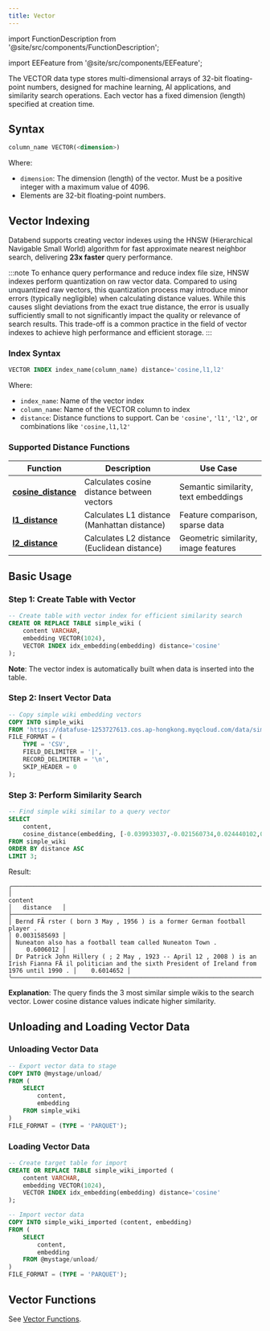 ```yaml
---
title: Vector
---
```


import FunctionDescription from '@site/src/components/FunctionDescription';

<FunctionDescription description="Introduced or updated: v1.2.777"/>

import EEFeature from '@site/src/components/EEFeature';

<EEFeature featureName='VECTOR INDEX'/>


The VECTOR data type stores multi-dimensional arrays of 32-bit floating-point numbers, designed for machine learning, AI applications, and similarity search operations. Each vector has a fixed dimension (length) specified at creation time.

## Syntax

```sql
column_name VECTOR(<dimension>)
```

Where:
- `dimension`: The dimension (length) of the vector. Must be a positive integer with a maximum value of 4096.
- Elements are 32-bit floating-point numbers.

## Vector Indexing

Databend supports creating vector indexes using the HNSW (Hierarchical Navigable Small World) algorithm for fast approximate nearest neighbor search, delivering **23x faster** query performance.

:::note
To enhance query performance and reduce index file size, HNSW indexes perform quantization on raw vector data. Compared to using unquantized raw vectors, this quantization process may introduce minor errors (typically negligible) when calculating distance values. While this causes slight deviations from the exact true distance, the error is usually sufficiently small to not significantly impact the quality or relevance of search results. This trade-off is a common practice in the field of vector indexes to achieve high performance and efficient storage.
:::

### Index Syntax

```sql
VECTOR INDEX index_name(column_name) distance='cosine,l1,l2'
```

Where:
- `index_name`: Name of the vector index
- `column_name`: Name of the VECTOR column to index
- `distance`: Distance functions to support. Can be `'cosine'`, `'l1'`, `'l2'`, or combinations like `'cosine,l1,l2'`


### Supported Distance Functions

| Function | Description | Use Case |
|----------|-------------|----------|
| **[cosine_distance](/sql/sql-functions/vector-functions/vector-cosine-distance)** | Calculates cosine distance between vectors | Semantic similarity, text embeddings |
| **[l1_distance](/sql/sql-functions/vector-functions/vector-l1-distance)** | Calculates L1 distance (Manhattan distance) | Feature comparison, sparse data |
| **[l2_distance](/sql/sql-functions/vector-functions/vector-l2-distance)** | Calculates L2 distance (Euclidean distance) | Geometric similarity, image features |

## Basic Usage

### Step 1: Create Table with Vector

```sql
-- Create table with vector index for efficient similarity search
CREATE OR REPLACE TABLE simple_wiki (
    content VARCHAR,
    embedding VECTOR(1024),
    VECTOR INDEX idx_embedding(embedding) distance='cosine'
);
```

**Note**: The vector index is automatically built when data is inserted into the table.

### Step 2: Insert Vector Data

```sql
-- Copy simple wiki embedding vectors
COPY INTO simple_wiki
FROM 'https://datafuse-1253727613.cos.ap-hongkong.myqcloud.com/data/simple_wiki.csv'
FILE_FORMAT = (
    TYPE = 'CSV',
    FIELD_DELIMITER = '|',
    RECORD_DELIMITER = '\n',
    SKIP_HEADER = 0
);
```

### Step 3: Perform Similarity Search

```sql
-- Find simple wiki similar to a query vector
SELECT 
    content,
    cosine_distance(embedding, [-0.039933037,-0.021560734,0.024440102,0.002521759,-0.010272103,-0.0014329843,0.0027769457,0.007870142,-0.046696488,0.008686037,-0.01836951,-0.060036782,0.028973266,0.019946467,-0.0018736516,-0.034127645,-0.029007245,-0.038226556,-0.049822643,-0.022114972,0.044502974,-0.024243174,-0.0054523097,-0.0049053733,0.037541658,0.005481121,0.0020597691,0.019144949,0.037816584,0.060224015,0.02804823,-0.057770427,0.012200337,-0.0456118,-0.0158223,0.010360265,0.006539595,-0.052356012,0.008947708,-0.0233614,0.034112025,-0.006252221,-0.015725758,-0.044914573,-0.023845563,0.00955626,-0.031100346,-0.009765235,-0.029881598,-0.03866581,0.029224394,-0.014723449,-0.008826784,-0.026858984,0.05309897,-0.01766305,0.04784403,-0.02885405,-0.017036816,0.011578803,0.026849564,-0.021650068,0.02662856,0.015286329,0.03861724,0.024659181,-0.010742011,0.026483327,0.02818955,-0.00084676413,0.02860798,-0.030394774,0.017738463,-0.039278828,0.031396013,-0.012227515,-0.015788797,0.039025042,-0.04956346,0.032142702,0.0053956425,-0.009891509,0.024410622,-0.010725118,0.04047523,-0.014926191,0.033690933,0.060940236,0.027889939,-0.020630544,-0.00084394595,-0.004017284,-0.0124509,0.028217629,0.024844026,-0.010981587,0.019735651,0.036471285,-0.010195774,0.016049545,0.023868993,0.02659397,-0.056206383,0.058364574,-0.014834511,0.0030844177,-0.0063245185,-0.02207232,0.006551744,-0.052488152,-0.017905239,-0.015412277,0.022892827,0.016487084,-0.029899051,-0.012708291,-0.035586096,0.02596589,0.0029379118,0.038380604,-0.007877647,0.03518495,-0.002010242,0.010625737,-0.005567636,0.034396384,-0.0014768809,0.031846795,-0.052709747,-0.010257822,0.0061065704,-0.010274223,-0.011405558,-0.016665878,-0.004968878,0.07772871,0.011310182,0.0219365,-0.033417672,-0.04040535,0.052248668,0.014371049,0.041794937,-0.0033441822,-0.019891461,-0.0053792787,0.0023917176,0.0025531051,-0.05433755,0.014126035,-0.012321753,-0.005712273,0.05721316,0.0020843758,0.013004933,-0.019866217,-0.004618878,0.008496106,0.004900125,0.0006457499,-0.041960247,-0.0075987596,0.010396549,0.032008134,-0.002487335,0.015960924,0.08054704,-0.015961738,-0.015006569,0.0034933898,-0.0012687037,0.04909167,-0.018214887,0.04728702,0.017690593,-0.013703448,0.041250657,0.00080612017,0.015576544,0.025256036,-0.026594903,-0.040572796,0.013373454,0.06724198,0.023664603,0.0113675045,0.014927227,-0.012118405,-0.056916624,-0.024240792,0.0033584728,-0.025588699,0.008981375,-0.0014575748,-0.015312046,-0.011540035,0.0064686704,0.015048653,-0.008708635,-0.014301029,-0.0024832096,0.023337826,0.0070429966,0.013144369,0.02041083,0.006277923,0.03897181,0.053174395,-0.016995518,-0.0004172065,0.0076942863,-0.003356909,0.007097678,-0.027790003,-0.003991756,-0.045612056,-0.045199793,0.042348653,-0.02947529,0.01554058,-0.016467432,-0.0026772153,0.0019185699,-0.023279784,-0.008291998,0.011236731,-0.03558683,0.06794362,0.026192881,-0.019645019,-0.039347414,-0.013998269,-0.01699295,0.07261961,-0.020888437,-0.048694804,0.02853197,0.030358918,0.031464137,0.017864136,-0.012815341,-0.017518146,0.023409694,0.02714983,0.012034626,0.023927186,-0.010070786,-0.059033453,0.014911582,0.005095107,-0.03787305,0.01246049,0.017725075,-0.021064913,-0.058367312,-0.003428461,0.020181729,0.012336753,-0.031503335,-0.004799914,-0.05646105,-0.01984429,0.058336996,0.0021011438,-0.008577994,0.01385879,0.024231413,0.029866416,-0.0068756547,-0.04194058,-0.01213994,0.0054214345,0.006465198,-0.010105255,-0.030127116,0.0013121354,0.011868225,0.0066204313,0.042110376,0.023357615,-0.01036481,0.008366333,-0.07369769,0.052336935,-0.005812693,0.03108532,0.02044665,-0.0054136915,-0.027532678,-0.02634361,0.0131402025,-0.011917434,-0.032253496,-0.024929227,0.068166055,-0.0055996566,-0.0024826033,-0.028492251,-0.016555956,-0.007588926,-0.016382232,-0.030875143,0.007845721,0.019659696,-0.009922441,-0.012108754,-0.034166787,-0.037560873,0.075659946,0.016890664,-0.06802754,0.01123077,0.042838987,-0.025188228,-0.027680581,0.044700317,0.0453996,0.04640234,0.01726848,-0.020473402,-0.010681011,-0.0031328944,0.003095883,0.020775313,-0.053987157,0.013772471,-0.07178051,-0.013557999,0.013618166,0.020771785,-0.08447924,-0.03225293,-0.030190913,0.024338268,-0.011804759,-0.061444994,-0.016974993,-0.008051971,0.03636079,-0.02141964,-0.024815733,-0.020394482,0.04416552,0.030860247,-0.041991297,-0.02579322,-0.03452515,0.018474394,0.008934209,-0.028817058,0.028967876,0.038335036,0.03724225,-0.01925004,0.0064753983,0.05628201,0.033970427,0.049811717,0.009217419,0.01841436,0.071094945,0.042066,-0.01651293,-0.03706452,-0.022843873,-0.003728514,-0.020151021,0.014640702,0.021030718,-0.08772823,-0.013650267,0.0051809773,0.009917115,0.011039957,-0.014342247,-0.025776912,0.054495063,0.036790144,0.022757804,-0.026672449,0.054716066,0.02900926,0.0059405244,0.030001359,0.008519217,0.0015233222,0.023925865,-0.0154374195,0.010654856,-0.017145056,0.011398358,-0.013738738,-0.029031495,-0.005606388,0.003882481,-0.027220976,0.044363245,0.013492364,0.032712296,0.017945819,0.015551315,0.0019034904,-0.00018370914,0.013732345,-0.035307534,0.035718374,0.0045968452,0.004034745,-0.03336048,-0.055343043,-0.019631283,0.004699886,0.013996215,0.029814066,-0.000154678,-0.027949505,-0.030347785,-0.028985916,-0.024995457,-0.017796125,-0.018648788,-0.004302015,0.017083483,0.031144693,0.041394103,-0.069151685,0.039736934,-0.009535066,0.04143036,0.04953277,0.0145748975,-0.007152605,-0.017511394,-0.04840339,0.027094962,0.026918083,0.057830565,-0.007880084,0.015743539,-0.0036878956,-0.0567741,-0.022091798,-0.010698142,-0.02245472,-0.01757799,0.037471205,-0.052648116,0.049900196,0.053788442,-0.038865305,0.0057106987,-0.02473526,-0.023820246,0.0045047947,0.012621999,-0.018678498,-0.01813632,-0.00012195826,0.07853716,0.008315526,-0.037119206,-0.020903006,0.041795038,0.0030253849,-0.017176986,0.031759594,-0.009211045,0.03144215,0.029955527,0.031503484,-0.031826288,-0.027378425,0.008766635,-0.03924142,0.03364401,0.010653025,-0.0022892836,-0.035691667,-0.035004787,0.009842149,0.010822758,0.012703574,0.008685773,-0.055794135,0.006090148,-0.03345982,0.0129244495,-0.030476095,-0.032982323,-0.035629928,-0.0490593,0.010204472,0.043598823,-0.012672735,-0.04832159,0.03594714,0.016997708,0.05538169,-0.0023494037,-0.029142532,-0.018542767,-0.051356334,-0.01117003,0.037861805,0.029137477,-0.023386285,-0.007015338,-0.026613887,-0.0028003643,0.025743905,-0.01245939,0.0036800557,0.007767204,0.016269377,-0.025229849,0.01201922,-0.023647215,-0.05849589,-0.07951695,0.024513802,-0.026385475,-0.045055453,-0.0077016805,0.06532769,0.0058879885,0.06656787,0.014269071,0.06382564,-0.0034135026,-0.024335757,-0.030015176,-0.017545601,-0.018646596,-0.108097345,-0.041027952,0.009003027,0.0012762699,0.008280786,-0.019606998,-0.0032755614,-0.027661273,-0.0063646864,0.002834647,-0.041689403,-0.016574679,0.030792264,0.017821124,0.05870724,-0.021904483,-0.0074986443,0.025092801,-0.020244813,0.02656664,-0.0059659267,-0.05309905,-0.075604044,-0.0010960719,0.033456154,0.019391162,-0.020096036,0.010127672,0.020431953,-0.014261546,0.019422999,-0.016376399,-0.022349846,-0.003644317,0.036822524,0.010911726,-0.04329986,0.07033871,-0.020313853,0.04484996,0.011330265,0.051181715,0.005774083,0.00947131,-0.028569514,-0.018492075,0.024055328,-0.016621815,0.02473131,0.03791043,0.016186867,0.024546374,0.022638643,0.04991907,0.04418161,0.006206315,-0.04311258,-0.013379863,-0.04812626,0.009906926,0.010288657,-0.003212413,-0.061669104,-0.024754656,-0.0017176361,0.03030152,-0.074314594,-0.03829444,0.012611487,0.0102494275,0.0045574442,0.0048285653,-0.047645736,-0.011894211,-0.021926671,0.04538916,0.01580292,0.042314507,0.0033757954,-0.034430943,0.010440009,0.025956932,0.028568642,0.0050932574,-0.043323226,0.02765941,-0.0037114113,0.009628618,0.056398317,0.00892722,-0.03103889,-0.016217224,-0.017720226,-0.0053833914,-0.031780284,0.0356075,0.0051690512,-0.04703213,-0.035289314,-0.01132067,0.03265562,0.046341296,0.014659944,-0.03623943,-0.02730759,-0.067547664,-0.0059156655,0.068728045,-0.06053017,0.033377975,-0.034934875,-0.02187493,-0.0012026525,0.03545188,0.007382351,-0.0031839162,0.018858379,0.018395567,0.011549551,-0.0011182075,0.0048722075,-0.050581027,-0.01635241,-0.017237768,0.011315683,-0.028737592,0.019962503,-0.007387627,0.050763622,-0.017169124,0.018606586,0.07163366,0.03734185,0.04736131,-0.06403581,-0.025738036,-0.021992266,-0.01319928,-0.08022283,-0.011005046,-0.03884887,0.006379696,-0.0014145619,-0.008193122,-0.006398966,0.0014773665,0.011084989,0.0044709737,-0.028264794,-0.025398243,0.0111127375,-0.054623317,-0.0068070847,-0.01406893,-0.003096321,0.033400264,-0.028150529,0.03965596,0.013693899,0.043754064,-0.00923469,-0.0072740354,0.04488809,-0.012617044,-0.035217658,-0.008500491,0.0034630534,0.031313743,0.04289801,-0.08151663,0.018859988,0.002810951,0.0005882988,0.0036537999,-0.009238664,0.04078265,-0.028712142,-0.011367192,-0.00848377,0.016381364,-0.021466913,0.04730318,-0.0038116602,0.0405969,-0.04121037,-0.021030288,0.018664027,-0.021762447,-0.011776265,-0.04551895,-0.013061067,-0.00058201264,-0.03639096,-0.021912543,0.020368917,0.027740637,0.04082436,-0.027459636,0.035794843,-0.057347205,0.02196459,-0.022118025,-0.047281083,-0.02563404,-0.06805774,-0.006911853,0.058185928,0.027218588,0.038427565,-0.0042237733,-0.03366896,-0.016229564,-0.029186584,-0.03176718,-0.070049964,0.0093576955,0.0032395318,-0.027114615,0.017352665,-0.013284534,-0.07080266,0.054075196,0.03762294,0.03469,0.044409204,-0.015622288,0.018894294,0.032763142,-0.016044721,-0.0058554937,-0.0087420745,0.03271165,-0.002017524,-0.022812437,0.028922994,0.038672272,0.02727705,0.008183337,0.0029323525,0.004047639,-0.018050514,-0.01703084,0.013070722,0.015186862,-0.02212554,0.04957366,-0.010246647,0.036387265,-0.017691536,0.040001247,0.0073721935,0.024487464,0.023548111,0.014214968,0.021323888,0.0039181644,0.035652403,-0.027979897,0.006655018,-0.014366088,-0.0136551345,0.013268369,0.054273065,0.031008286,0.032894958,-0.016528238,0.025737615,0.020457614,-0.024138859,0.021961076,0.009723186,-0.009472737,-0.0621166,0.006848464,-0.041066024,0.016326025,-0.002710949,0.016825637,0.009205761,0.020563355,0.027524417,0.029369347,-0.027464641,0.06149259,-0.021857154,0.040990386,0.0293085,-0.02500536,-0.0056850496,0.034397673,-0.00606149,-0.085631646,-0.018467443,0.056293353,-0.008269984,0.023202974,-0.0110984435,-0.04166591,-0.012643009,0.00012581052,0.015131127,0.037259698,-0.041649986,-0.06952646,-0.025137953,-0.05989198,-0.0039297743,0.0087265195,-0.0022604368,0.019198727,-0.00920593,0.002025578,-0.002004555,0.02481305,0.025386881,-0.018276915,0.002014735,-0.052969497,-0.0045547136,0.0031341368,-0.008278597,0.041760366,0.05500903,-0.016768616,0.05209667,-0.0033320175,0.0048231543,-0.0057336916,0.015312739,-0.027620234,-0.036065836,0.0051241387,-0.05891828,0.027523719,-0.0031922078,0.010368188,0.04026298,0.06313892,-0.029885303,-0.045074854,-0.023634521,0.028227627,-0.013199961,0.030160183,0.018712047,0.0043861,-0.018602764,-0.021192629,-0.029887471,-0.023583911,0.0038232335,-0.044232395,0.0453464,-0.027457736,0.02174932,-0.014318914,0.010380995,-0.0092946645,0.042118732,-0.05783332,-0.022720316,-0.004284339,0.037610166,-0.007278208,0.027652888,0.02568048,-0.023180764,0.014012257,0.02757744,-0.01648688,-0.00992361,0.031669445,0.0023115673,0.0059848484,-0.02707144,-0.012591426,-0.035704438,-0.036750987,0.00034554247,-0.018280635,-0.018120416,-0.0008562952,0.018715842,0.016269296,-0.010571697,0.021552436,-0.0027777094,-0.015317732,-0.024549993,-0.012991394,-0.03699913,0.04451807,0.015323537,-0.075593166,-0.0030781005,-0.055921625,0.19328497,0.0376175,0.023317544,0.0014488162,0.042639796,0.033370387,-0.017134832,-0.019266812,0.051158763,0.009435641,0.057999156,-0.0063074976,-0.00019830484,-0.01905141,0.0011231634,0.054753337,-0.006751183,0.038803753,0.00080272136,-0.036399104,0.000633084,0.031152539,0.0036446073,0.003571354,-0.014301032,0.03885238,0.030267972,0.05781101,-0.06889907,-0.04174844,0.023709996,-0.022390082,0.0039440948,0.01973794,-0.04242749,0.07741949,-0.047385674,0.00030847068,-0.023209738,0.01804641,-0.018974567,0.015027577,-0.009096456,-0.044668037,0.029737286,-0.020110145,-0.06669809,-0.08157275,0.04192294,-0.020739991,0.010827575,-0.0076488387,0.048057295,-0.016977197,-0.008187232,0.042178452,0.008117904,-0.045084924,0.028771017,-0.036470123,0.040879026,-0.031779155,-0.017179752,0.0033341474,0.018291174,-0.0010442613,0.061321683,-0.005425243,-0.06447074,-0.016938401,0.04149427,-0.076094925,0.042653468,-0.03496534,-0.03362807,0.0046461085,-0.013435743,-0.0010403148,-0.058112156,0.039158575,0.03977117,-0.029119678,0.013936549,-0.043197438,-0.010892551,-0.0072019505,-0.024094881,-0.0034056911,-0.013931113,0.027026255,0.016728511,0.04623942,-0.020803045,-0.024414537,-0.014496899]::VECTOR(1024)) AS distance
FROM simple_wiki
ORDER BY distance ASC
LIMIT 3;
```

Result:
```
╭────────────────────────────────────────────────────────────────────────────────────────────────────────────────────────────────────────────────────────────────────────────╮
│                                                                           content                                                                           │   distance   │
├─────────────────────────────────────────────────────────────────────────────────────────────────────────────────────────────────────────────────────────────┼──────────────┤
│ Bernd FÃ rster ( born 3 May , 1956 ) is a former German football player .                                                                                   │ 0.0031585693 │
│ Nuneaton also has a football team called Nuneaton Town .                                                                                                    │    0.6006012 │
│ Dr Patrick John Hillery ( ; 2 May , 1923 -- April 12 , 2008 ) is an Irish Fianna FÃ il politician and the sixth President of Ireland from 1976 until 1990 . │    0.6014652 │
╰────────────────────────────────────────────────────────────────────────────────────────────────────────────────────────────────────────────────────────────────────────────╯
```

**Explanation**: The query finds the 3 most similar simple wikis to the search vector. Lower cosine distance values indicate higher similarity.

## Unloading and Loading Vector Data

### Unloading Vector Data

```sql
-- Export vector data to stage
COPY INTO @mystage/unload/
FROM (
    SELECT 
        content,
        embedding
    FROM simple_wiki
)
FILE_FORMAT = (TYPE = 'PARQUET');
```

### Loading Vector Data

```sql
-- Create target table for import
CREATE OR REPLACE TABLE simple_wiki_imported (
    content VARCHAR,
    embedding VECTOR(1024),
    VECTOR INDEX idx_embedding(embedding) distance='cosine'
);

-- Import vector data
COPY INTO simple_wiki_imported (content, embedding)
FROM (
    SELECT 
        content,
        embedding
    FROM @mystage/unload/
)
FILE_FORMAT = (TYPE = 'PARQUET');
```


## Vector Functions

See [Vector Functions](/sql/sql-functions/vector-functions/).
